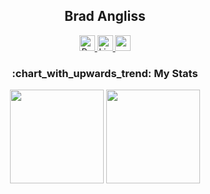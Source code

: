 <div id="badges" align="center">
  <h2>Brad Angliss</h2>
  <a href="https://bradangliss.co.uk/">
    <img height="25" src="https://img.shields.io/badge/Portfolio-000000?style=for-the-badge&logo=nodedotjs&logoColor=#5FA04E" alt="React Badge"/>
  </a>
  <a href="https://www.linkedin.com/in/bradangliss/">
    <img height="25" src="https://img.shields.io/badge/LinkedIn-blue?style=for-the-badge&logo=linkedin&logoColor=white" alt="LinkedIn Badge"/>
  </a>
  <img height="25" src="https://komarev.com/ghpvc/?username=BradAngliss&style=flat-square&color=blue" alt=""/>
</div>

<h3 align="center">:chart_with_upwards_trend: My Stats</h3>
<div align="center">
  <img height="150" src="https://brads-github-stats.vercel.app/api?username=BradAngliss&theme=vue-dark&show_icons=true&hide_border=true&count_private=true"/>
  <img height="150" src="https://brads-github-stats.vercel.app/api/top-langs/?username=BradAngliss&theme=vue-dark&show_icons=true&hide_border=true&layout=compact&count_private=true"/>
</div>

